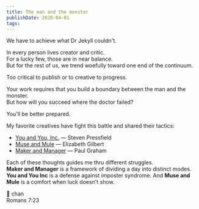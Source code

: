 ```yaml
---
title: The man and the monster
publishDate: 2020-04-01
tags:
---
```


We have to achieve what Dr Jekyll couldn't.

In every person lives creator and critic.  
For a lucky few, those are in near balance.  
But for the rest of us, we trend woefully toward one end of the continuum.

Too critical to publish or to creative to progress.

Your work requires that you build a boundary between the man and the monster.  
But how will you succeed where the doctor failed?

You'll be better prepared.

My favorite creatives have fight this battle and shared their tactics:

- [You and You, Inc.](https://stevenpressfield.com/2017/02/you-inc/) — Steven Pressfield
- [Muse and Mule](https://www.ted.com/talks/elizabeth_gilbert_your_elusive_creative_genius) — Elizabeth Gilbert
- [Maker and Manager](http://www.paulgraham.com/makersschedule.html) — Paul Graham

Each of these thoughts guides me thru different struggles.  
**Maker and Manager** is a framework of dividing a day into distinct modes.  
**You and You Inc** is a defense against imposter syndrome.
And **Muse and Mule** is a comfort when luck doesn't show.

🐴 chan  
Romans 7:23
